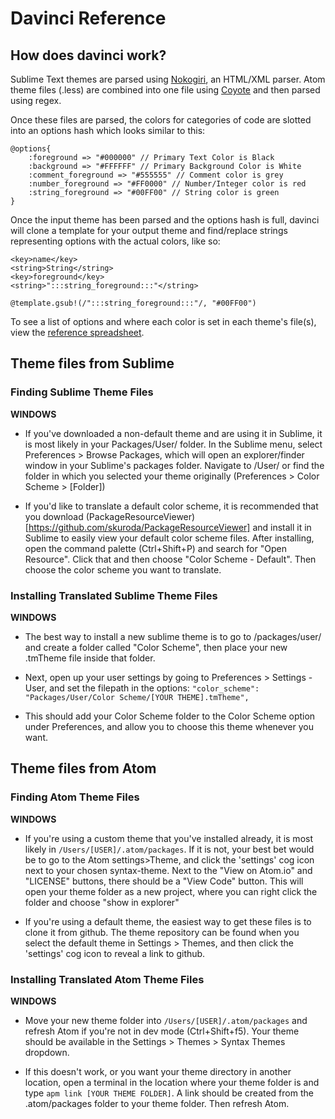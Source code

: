 # Davinci Reference

## How does davinci work?

Sublime Text themes are parsed using [Nokogiri](https://github.com/sparklemotion/nokogiri), an HTML/XML parser. 
Atom theme files (.less) are combined into one file using [Coyote](https://github.com/xorcery/coyote) and then parsed using regex.

Once these files are parsed, the colors for categories of code are slotted into an options hash which looks similar to this: 

    @options{
        :foreground => "#000000" // Primary Text Color is Black
        :background => "#FFFFFF" // Primary Background Color is White
        :comment_foreground => "#555555" // Comment color is grey
        :number_foreground => "#FF0000" // Number/Integer color is red
        :string_foreground => "#00FF00" // String color is green
    }
    
Once the input theme has been parsed and the options hash is full, davinci will clone a template for your output theme and find/replace strings representing options with the actual colors, like so: 

    <key>name</key>
	<string>String</string>
	<key>foreground</key>
	<string>":::string_foreground:::"</string>
	
    @template.gsub!(/":::string_foreground:::"/, "#00FF00")

To see a list of options and where each color is set in each theme's file(s), view the [reference spreadsheet](https://docs.google.com/spreadsheets/d/1DqhOP7L2ApQSOU6tKnh1Bx-92pzY7-BJK2Yccf6wr-c/edit?usp=sharing).   



## Theme files from Sublime

### Finding Sublime Theme Files

__WINDOWS__

* If you've downloaded a non-default theme and are using it in Sublime, it is most likely in your Packages/User/ folder. In the Sublime menu, select Preferences > Browse Packages, which will open an explorer/finder window in your Sublime's packages folder. Navigate to /User/ or find the folder in which you selected your theme originally (Preferences > Color Scheme > [Folder])

* If you'd like to translate a default color scheme, it is recommended that you download (PackageResourceViewer)[https://github.com/skuroda/PackageResourceViewer] and install it in Sublime to easily view your default color scheme files. After installing, open the command palette (Ctrl+Shift+P) and search for "Open Resource". Click that and then choose "Color Scheme - Default". Then choose the color scheme you want to translate.  


### Installing Translated Sublime Theme Files

__WINDOWS__

* The best way to install a new sublime theme is to go to /packages/user/ and create a folder called "Color Scheme", then place your new .tmTheme file inside that folder. 

* Next, open up your user settings by going to Preferences > Settings - User, and set the filepath in the options: `"color_scheme": "Packages/User/Color Scheme/[YOUR THEME].tmTheme",`

* This should add your Color Scheme folder to the Color Scheme option under Preferences, and allow you to choose this theme whenever you want.   



## Theme files from Atom

### Finding Atom Theme Files

__WINDOWS__

* If you're using a custom theme that you've installed already, it is most likely in `/Users/[USER]/.atom/packages`. If it is not, your best bet would be to go to the Atom settings>Theme, and click the 'settings' cog icon next to your chosen syntax-theme. Next to the "View on Atom.io" and "LICENSE" buttons, there should be a "View Code" button. This will open your theme folder as a new project, where you can right click the folder and choose "show in explorer"

* If you're using a default theme, the easiest way to get these files is to clone it from github. The theme repository can be found when you select the default theme in Settings > Themes, and then click the 'settings' cog icon to reveal a link to github.


### Installing Translated Atom Theme Files

__WINDOWS__

* Move your new theme folder into `/Users/[USER]/.atom/packages` and refresh Atom if you're not in dev mode (Ctrl+Shift+f5). Your theme should be available in the Settings > Themes > Syntax Themes dropdown. 

* If this doesn't work, or you want your theme directory in another location, open a terminal in the location where your theme folder is and type `apm link [YOUR THEME FOLDER]`. A link should be created from the .atom/packages folder to your theme folder. Then refresh Atom.  